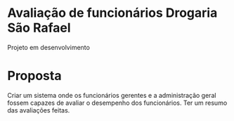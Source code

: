 # Avaliação de funcionários Drogaria São Rafael

Projeto em desenvolvimento

# Proposta
Criar um sistema onde os funcionários gerentes e a administração geral fossem capazes de avaliar o desempenho dos funcionários.
Ter um resumo das avaliações feitas.
